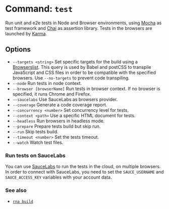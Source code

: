 # Command: `test`

Run unit and e2e tests in Node and Browser environments, using [Mocha](https://mochajs.org/) as test framework and [Chai](https://www.chaijs.com/) as assertion library. Tests in the browsers are launched by [Karma](https://karma-runner.github.io).

## Options
* `--targets <string>` Set specific targets for the build using a [Browserslist](https://github.com/browserslist/browserslist). This query is used by Babel and postCSS to transpile JavaScript and CSS files in order to be compatible with the specified browsers. Use `--no-targets` to prevent code transpiling.
* `--node` Run tests in node context.
* `--browser [browserName]` Run tests in browser context. If no browser is specified, it runs Chrome and Firefox.
* `--saucelabs` Use SauceLabs as browsers provider.
* `--coverage` Generate a code coverage report.
* `--concurrency <number>` Set concurrency level for tests.
* `--context <path>` Use a specific HTML document for tests.
* `--headless` Run browsers in headless mode.
* `--prepare` Prepare tests build but skip run.
* `--run` Skip tests build.
* `--timeout <number>` Set the tests timeout.
* `--watch` Watch test files.

### Run tests on SauceLabs

You can use [SauceLabs](https://saucelabs.com/) to run the tests in the cloud, on multiple browsers. In order to connect with SauceLabs, you need to set the `SAUCE_USERNAME` and `SAUCE_ACCESS_KEY` variables with your account data.

### See also

* [`rna build`](../build/)
